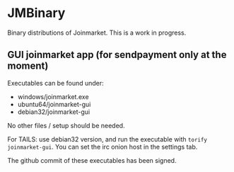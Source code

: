 # JMBinary

Binary distributions of Joinmarket. This is a work in progress.

## GUI joinmarket app (for sendpayment only at the moment)

Executables can be found under:

* windows/joinmarket.exe
* ubuntu64/joinmarket-gui
* debian32/joinmarket-gui

No other files / setup should be needed.

For TAILS: use debian32 version, and run the executable with `torify joinmarket-gui`. You can set the irc onion host in the settings tab.

The github commit of these executables has been signed.
